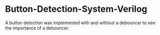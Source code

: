 # Button-Detection-System-Verilog
A button detection was implemented with and without a debouncer to see the importance of a debouncer.
